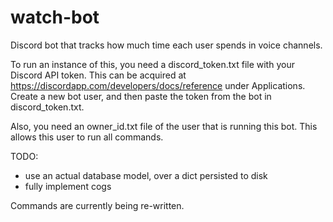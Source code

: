 # watch-bot
Discord bot that tracks how much time each user spends in voice channels.


To run an instance of this, you need a discord_token.txt file with your Discord API token.
This can be acquired at https://discordapp.com/developers/docs/reference under Applications.
Create a new bot user, and then paste the token from the bot in discord_token.txt.


Also, you need an owner_id.txt file of the user that is running this bot. This allows this user to run all commands.

TODO:
 - use an actual database model, over a dict persisted to disk
 - fully implement cogs

Commands are currently being re-written.
